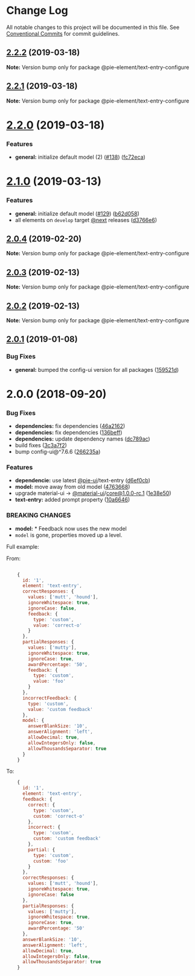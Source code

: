 # Change Log

All notable changes to this project will be documented in this file.
See [Conventional Commits](https://conventionalcommits.org) for commit guidelines.

## [2.2.2](https://github.com/pie-framework/pie-elements/compare/@pie-element/text-entry-configure@2.2.1...@pie-element/text-entry-configure@2.2.2) (2019-03-18)

**Note:** Version bump only for package @pie-element/text-entry-configure





## [2.2.1](https://github.com/pie-framework/pie-elements/compare/@pie-element/text-entry-configure@2.2.0...@pie-element/text-entry-configure@2.2.1) (2019-03-18)

**Note:** Version bump only for package @pie-element/text-entry-configure





# [2.2.0](https://github.com/pie-framework/pie-elements/compare/@pie-element/text-entry-configure@2.1.0...@pie-element/text-entry-configure@2.2.0) (2019-03-18)


### Features

* **general:** initialize default model (2) ([#138](https://github.com/pie-framework/pie-elements/issues/138)) ([fc72eca](https://github.com/pie-framework/pie-elements/commit/fc72eca))





# [2.1.0](https://github.com/pie-framework/pie-elements/compare/@pie-element/text-entry-configure@2.0.4...@pie-element/text-entry-configure@2.1.0) (2019-03-13)


### Features

* **general:** initialize default model ([#129](https://github.com/pie-framework/pie-elements/issues/129)) ([b62d058](https://github.com/pie-framework/pie-elements/commit/b62d058))
* all elements on `develop` target [@next](https://github.com/next) releases ([d3766e6](https://github.com/pie-framework/pie-elements/commit/d3766e6))





## [2.0.4](https://github.com/pie-framework/pie-elements/compare/@pie-element/text-entry-configure@2.0.3...@pie-element/text-entry-configure@2.0.4) (2019-02-20)

**Note:** Version bump only for package @pie-element/text-entry-configure





## [2.0.3](https://github.com/pie-framework/pie-elements/compare/@pie-element/text-entry-configure@2.0.2...@pie-element/text-entry-configure@2.0.3) (2019-02-13)

**Note:** Version bump only for package @pie-element/text-entry-configure





## [2.0.2](https://github.com/pie-framework/pie-elements/compare/@pie-element/text-entry-configure@2.0.1...@pie-element/text-entry-configure@2.0.2) (2019-02-13)

**Note:** Version bump only for package @pie-element/text-entry-configure





## [2.0.1](https://github.com/pie-framework/pie-elements/compare/@pie-element/text-entry-configure@2.0.0...@pie-element/text-entry-configure@2.0.1) (2019-01-08)


### Bug Fixes

* **general:** bumped the config-ui version for all packages ([159521d](https://github.com/pie-framework/pie-elements/commit/159521d))





<a name="2.0.0"></a>
# 2.0.0 (2018-09-20)


### Bug Fixes

* **dependencies:** fix dependencies ([46a2162](https://github.com/pie-framework/pie-elements/commit/46a2162))
* **dependencies:** fix dependencies ([136beff](https://github.com/pie-framework/pie-elements/commit/136beff))
* **dependencies:** update dependency names ([dc789ac](https://github.com/pie-framework/pie-elements/commit/dc789ac))
* build fixes ([3c3a7f2](https://github.com/pie-framework/pie-elements/commit/3c3a7f2))
* bump config-ui@^7.6.6 ([266235a](https://github.com/pie-framework/pie-elements/commit/266235a))


### Features

* **dependencie:** use latest [@pie-ui](https://github.com/pie-ui)/text-entry ([d6ef0cb](https://github.com/pie-framework/pie-elements/commit/d6ef0cb))
* **model:** move away from old model ([4763668](https://github.com/pie-framework/pie-elements/commit/4763668))
* upgrade material-ui -> [@material-ui](https://github.com/material-ui)/core@1.0.0-rc.1 ([1e38e50](https://github.com/pie-framework/pie-elements/commit/1e38e50))
* **text-entry:** added prompt property ([10a6646](https://github.com/pie-framework/pie-elements/commit/10a6646))


### BREAKING CHANGES

* **model:** * Feedback now uses the new model
* `model` is gone, properties moved up a level.

Full example:

From:
```javascript

    {
      id: '1',
      element: 'text-entry',
      correctResponses: {
        values: ['mutt', 'hound'],
        ignoreWhitespace: true,
        ignoreCase: false,
        feedback: {
          type: 'custom',
          value: 'correct-o'
        }
      },
      partialResponses: {
        values: ['mutty'],
        ignoreWhitespace: true,
        ignoreCase: true,
        awardPercentage: '50',
        feedback: {
          type: 'custom',
          value: 'foo'
        }
      },
      incorrectFeedback: {
        type: 'custom',
        value: 'custom feedback'
      },
      model: {
        answerBlankSize: '10',
        answerAlignment: 'left',
        allowDecimal: true,
        allowIntegersOnly: false,
        allowThousandsSeparator: true
      }
    }

```

To:
```javascript
    {
      id: '1',
      element: 'text-entry',
      feedback: {
        correct: {
          type: 'custom',
          custom: 'correct-o'
        },
        incorrect: {
          type: 'custom',
          custom: 'custom feedback'
        },
        partial: {
          type: 'custom',
          custom: 'foo'
        }
      },
      correctResponses: {
        values: ['mutt', 'hound'],
        ignoreWhitespace: true,
        ignoreCase: false
      },
      partialResponses: {
        values: ['mutty'],
        ignoreWhitespace: true,
        ignoreCase: true,
        awardPercentage: '50'
      },
      answerBlankSize: '10',
      answerAlignment: 'left',
      allowDecimal: true,
      allowIntegersOnly: false,
      allowThousandsSeparator: true
    }
```
